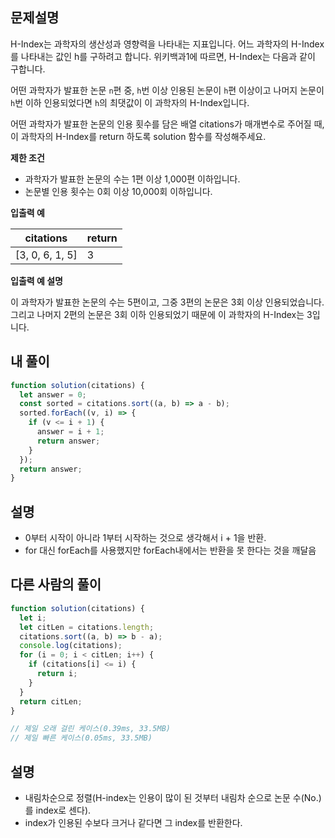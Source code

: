 ## 문제설명

H-Index는 과학자의 생산성과 영향력을 나타내는 지표입니다. 어느 과학자의 H-Index를 나타내는 값인 h를 구하려고 합니다. 위키백과1에 따르면, H-Index는 다음과 같이 구합니다.

어떤 과학자가 발표한 논문 `n`편 중, `h`번 이상 인용된 논문이 `h`편 이상이고 나머지 논문이 `h`번 이하 인용되었다면 `h`의 최댓값이 이 과학자의 H-Index입니다.

어떤 과학자가 발표한 논문의 인용 횟수를 담은 배열 citations가 매개변수로 주어질 때, 이 과학자의 H-Index를 return 하도록 solution 함수를 작성해주세요.

**제한 조건**

- 과학자가 발표한 논문의 수는 1편 이상 1,000편 이하입니다.
- 논문별 인용 횟수는 0회 이상 10,000회 이하입니다.

**입출력 예**

| citations       | return |
| --------------- | ------ |
| [3, 0, 6, 1, 5] | 3      |

**입출력 예 설명**

이 과학자가 발표한 논문의 수는 5편이고, 그중 3편의 논문은 3회 이상 인용되었습니다. 그리고 나머지 2편의 논문은 3회 이하 인용되었기 때문에 이 과학자의 H-Index는 3입니다.

## 내 풀이

```js
function solution(citations) {
  let answer = 0;
  const sorted = citations.sort((a, b) => a - b);
  sorted.forEach((v, i) => {
    if (v <= i + 1) {
      answer = i + 1;
      return answer;
    }
  });
  return answer;
}
```

## 설명

- 0부터 시작이 아니라 1부터 시작하는 것으로 생각해서 i + 1을 반환.
- for 대신 forEach를 사용했지만 forEach내에서는 반환을 못 한다는 것을 깨달음

## 다른 사람의 풀이

```js
function solution(citations) {
  let i;
  let citLen = citations.length;
  citations.sort((a, b) => b - a);
  console.log(citations);
  for (i = 0; i < citLen; i++) {
    if (citations[i] <= i) {
      return i;
    }
  }
  return citLen;
}

// 제일 오래 걸린 케이스(0.39ms, 33.5MB)
// 제일 빠른 케이스(0.05ms, 33.5MB)
```

## 설명

- 내림차순으로 정렬(H-index는 인용이 많이 된 것부터 내림차 순으로 논문 수(No.)를 index로 센다).
- index가 인용된 수보다 크거나 같다면 그 index를 반환한다.
